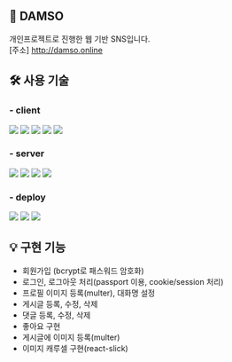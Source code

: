 ## 💬 DAMSO
개인프로젝트로 진행한 웹 기반 SNS입니다. <br />
[주소] http://damso.online

## 🛠 사용 기술
### - client
<img src="https://img.shields.io/badge/React-61DAFB?style=for-the-badge&logo=React&logoColor=white"> <img src="https://img.shields.io/badge/Next.js-000000?style=for-the-badge&logo=Next.js&logoColor=white"> <img src="https://img.shields.io/badge/Redux-764ABC?style=for-the-badge&logo=Redux&logoColor=white"> <img src="https://img.shields.io/badge/Redux Saga-999999?style=for-the-badge&logo=Redux-saga&logoColor=white"> <img src="https://img.shields.io/badge/styled components-DB7093?style=for-the-badge&logo=styled-components&logoColor=white">

### - server
<img src="https://img.shields.io/badge/Node.js-339933?style=for-the-badge&logo=Node.js&logoColor=white"> <img src="https://img.shields.io/badge/express-000000?style=for-the-badge&logo=express&logoColor=white"> <img src="https://img.shields.io/badge/MySQL-4479A1?style=for-the-badge&logo=MySQL&logoColor=white"> <img src="https://img.shields.io/badge/Sequelize-52B0E7?style=for-the-badge&logo=Sequelize&logoColor=white">

### - deploy
<img src="https://img.shields.io/badge/Amazon AWS-232F3E?style=for-the-badge&logo=AmazonAWS&logoColor=white"> <img src="https://img.shields.io/badge/Amazon EC2-FF9900?style=for-the-badge&logo=AmazonEC2&logoColor=white"> <img src="https://img.shields.io/badge/Amazon S3-569A31?style=for-the-badge&logo=AmazonS3&logoColor=white">

## 💡 구현 기능
- 회원가입 (bcrypt로 패스워드 암호화)
- 로그인, 로그아웃 처리(passport 이용, cookie/session 처리)
- 프로필 이미지 등록(multer), 대화명 설정
- 게시글 등록, 수정, 삭제
- 댓글 등록, 수정, 삭제
- 좋아요 구현
- 게시글에 이미지 등록(multer)
- 이미지 캐루셀 구현(react-slick)
